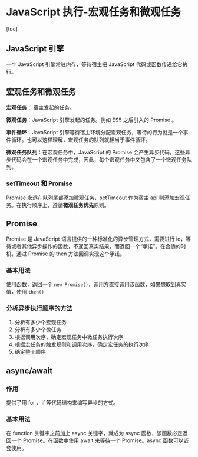 # JavaScript 执行-宏观任务和微观任务

[toc]

## JavaScript 引擎

一个 JavaScript 引擎常驻内存，等待宿主把 JavaScript 代码或函数传递给它执行。

## 宏观任务和微观任务

**宏观任务**： 宿主发起的任务。

**微观任务**：JavaScript 引擎发起的任务。例如 ES5 之后引入的 Promise 。

**事件循环**：JavaScript 引擎等待宿主环境分配宏观任务，等待的行为就是一个事件循环。也可以这样理解，宏观任务的队列就相当于事件循环。

**微观任务队列**：在宏观任务中，JavaScript 的 Promise 会产生异步代码，这些异步代码会在一个宏观任务中完成，因此，每个宏观任务中又包含了一个微观任务队列。

### setTimeout 和 Promise

Promise 永远在队列尾部添加微观任务，setTimeout 作为宿主 api 则添加宏观任务。在执行顺序上，遵循**微观任务优先**原则。

## Promise

Promise 是 JavaScript 语言提供的一种标准化的异步管理方式，需要进行 io，等待或者其他异步操作的函数，不返回真实结果，而返回一个“承诺”。在合适的时机，通过 Promise 的 then 方法回调实现这个承诺。

### 基本用法

使用函数，返回一个 `new Promise()`，调用方直接调用该函数，如果想取到真实值，使用 `then()`

### 分析异步执行顺序的方法

1. 分析有多少个宏观任务
2. 分析有多少个微任务
3. 根据调用次序，确定宏观任务中微任务执行次序
4. 根据宏任务的触发规则和调用次序，确定宏任务的执行次序
5. 确定整个顺序

## async/await

### 作用

提供了用 for 、if 等代码结构来编写异步的方式。

### 基本用法

在 function 关键字之前加上 async 关键字，就成为 async 函数，该函数必定返回一个 Promise。在函数中使用 await 来等待一个 Promise。async 函数可以嵌套使用。
